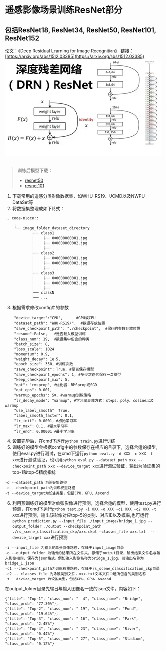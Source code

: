# 遥感影像场景训练ResNet部分
## 包括ResNet18, ResNet34, ResNet50, ResNet101, ResNet152
论文：《Deep Residual Learning for Image Recognition》
链接：[https://arxiv.org/abs/1512.03385](https://arxiv.org/abs/1512.03385)
&emsp;
![Residual Block](image.png)
&emsp;


>训练后模型下载：
>- [resnet50](https://whu.obs.cn-central-221.ovaijisuan.com/trained_model/resnet50.ckpt)
>- [resnet101](https://whu.obs.cn-central-221.ovaijisuan.com/trained_model/resnet101.ckpt)


1. 下载常用的遥感分类影像数据集，如WHU-RS19、UCMD以及NWPU DataSet等
2. 将数据集整理成如下格式：
```
.. code-block::
    .
    └── image_folder_dataset_directory
            ├── class1
            │    ├── 000000000001.jpg
            │    ├── 000000000002.jpg
            │    ├── ...
            ├── class2
            │    ├── 000000000001.jpg
            │    ├── 000000000002.jpg
            │    ├── ...
            ├── class3
            │    ├── 000000000001.jpg
            │    ├── 000000000002.jpg
            │    ├── ...
            ├── classN
            ├── ...
```
3. 根据需求修改config中的参数
```
    "device_target":"CPU",      #GPU或CPU
    "dataset_path": "WHU-RS19/",  #数据存放位置
    "save_checkpoint_path": "./checkpoint",  #保存的参数存放位置
    "resume":False,   #是否载入模型训练
    "class_num": 19,  #数据集中包含的种类
    "batch_size": 8,
    "loss_scale": 1024,
    "momentum": 0.9,
    "weight_decay": 1e-5,
    "epoch_size": 350, #训练次数
    "save_checkpoint": True, #是否保存模型
    "save_checkpoint_epochs": 1, #多少次迭代保存一次模型
    "keep_checkpoint_max": 5, 
    "opt": 'rmsprop', #优化器：RMSprop或SGD
    "opt_eps": 0.001, 
    "warmup_epochs": 50, #warmup训练策略
    "lr_decay_mode": "warmup", #学习率衰减方式：steps、poly、cosine以及warmup
    "use_label_smooth": True, 
    "label_smooth_factor": 0.1,
    "lr_init": 0.0001, #初始学习率
    "lr_max": 0.1, #最大学习率
    "lr_end": 0.00001 #最小学习率
```
4. 设置完毕后，在cmd下运行``python train.py``进行训练
5. 训练好的模型会根据config中的参数保存在相应的目录下，选择合适的模型，使用eval.py进行测试，在cmd下运行``python eval.py -d XXX -c XXX -t xxx``进行测试验证，也可用``python eval.py --dataset_path xxx --checkpoint_path xxx --device_target xxx``进行测试验证，输出为验证集的top-1和top-5精度指标   
```
-d --dataset_path 为验证集路径
-c --checkpoint_path为训练权重路径
-t --device_target为设备类型，包括CPU、GPU、Ascend
```
6. 利用预训练好的模型对单张影像进行预测，选择合适的模型，使用test.py进行预测，在cmd下运行``python test.py -i XXX -o XXX -c1 XXX -c2 XXX -t XXX``进行预测，输出该影像对应top-5的类别、对应ID以及概率,也可运行``python prediction.py --input_file ./input_image/bridge_1.jpg --output_folder ./output --checkpoint_path ./rs_scene_classification_ckp/xxx.ckpt –classes_file xxx.txt  --device_target xxx``进行预测
```
-i --input_file 为输入的单张影像路径，存储于input_image目录
-o --output_folder 为输出的结果所在文件夹，存储于output目录，输出结果文件名与输入影像相同，保存为json格式。例如输入影像名称为bridge_1.jpg，则输出名称为bridge_1.json
-c1 --checkpoint_path为训练权重路径，存储于rs_scene_classification_ckp目录
-c2 -- classes_file 为场景类别文件，xxx.txt文本文件中是所包含的类别名称
-t --device_target 为设备类型，包括CPU、GPU、Ascend
```
在output_folder目录先输出与输入图像名一致的json文件，内容如下：
```
{"title": "Top-1", "class_num": "  4", "class_name": "Bridge", "class_prob": "77.30%"},
{"title": "Top-2", "class_num": " 19", "class_name": "Pond", "class_prob": "19.64%"},
{"title": "Top-3", "class_num": " 16", "class_name": "Park", "class_prob": "2.45%"},
{"title": "Top-4", "class_num": " 23", "class_name": "River", "class_prob": "0.44%"},
{"title": "Top-5", "class_num": " 27", "class_name": "Stadium", "class_prob": "0.12%"}
```